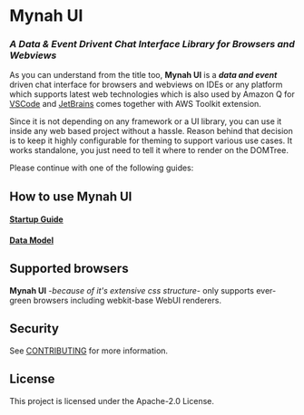 # Mynah UI
### *A Data & Event Drivent Chat Interface Library for Browsers and Webviews*

As you can understand from the title too, **Mynah UI** is a **_data and event_** driven chat interface for browsers and webviews on IDEs or any platform which supports latest web technologies which is also used by Amazon Q for [VSCode](https://marketplace.visualstudio.com/items?itemName=AmazonWebServices.aws-toolkit-vscode) and [JetBrains](https://plugins.jetbrains.com/plugin/11349-aws-toolkit--amazon-q-codewhisperer-and-more) comes together with AWS Toolkit extension.

Since it is not depending on any framework or a UI library, you can use it inside any web based project without a hassle. Reason behind that decision is to keep it highly configurable for theming to support various use cases. It works standalone, you just need to tell it where to render on the DOMTree.

Please continue with one of the following guides:

## How to use Mynah UI
#### [Startup Guide](./docs/STARTUP.md)
#### [Data Model](./docs/DATAMODEL.md)



## Supported browsers
**Mynah UI** <em>-because of it's extensive css structure-</em> only supports ever-green browsers including webkit-base WebUI renderers.


## Security

See [CONTRIBUTING](CONTRIBUTING.md#security-issue-notifications) for more information.

## License

This project is licensed under the Apache-2.0 License.

